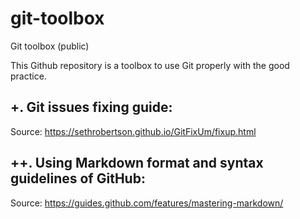 # git-toolbox
Git toolbox (public)

This Github repository is a toolbox to use Git properly with the good practice. 

## +. Git issues fixing guide:

Source: https://sethrobertson.github.io/GitFixUm/fixup.html

## ++. Using Markdown format and syntax guidelines of GitHub:

Source: https://guides.github.com/features/mastering-markdown/